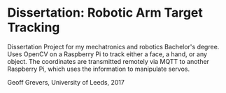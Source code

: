 # Dissertation: Robotic Arm Target Tracking

Dissertation Project for my mechatronics and robotics Bachelor's degree.
Uses OpenCV on a Raspberry Pi to track either a face, a hand, or any object. The coordinates are transmitted remotely via MQTT to another Raspberry Pi, which uses the information to manipulate servos.

Geoff Grevers,
University of Leeds,
2017